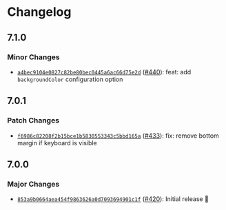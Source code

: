 # Changelog

## 7.1.0

### Minor Changes

- [`a4bec9104e0827c82be80bec0445a6ac66d75e2d`](https://github.com/capawesome-team/capacitor-plugins/commit/a4bec9104e0827c82be80bec0445a6ac66d75e2d) ([#440](https://github.com/capawesome-team/capacitor-plugins/pull/440)): feat: add `backgroundColor` configuration option

## 7.0.1

### Patch Changes

- [`f6986c82208f2b15bce1b5830553343c5bbd165a`](https://github.com/capawesome-team/capacitor-plugins/commit/f6986c82208f2b15bce1b5830553343c5bbd165a) ([#433](https://github.com/capawesome-team/capacitor-plugins/pull/433)): fix: remove bottom margin if keyboard is visible

## 7.0.0

### Major Changes

- [`853a9b0664aea454f9863626a0d7093694901c1f`](https://github.com/capawesome-team/capacitor-plugins/commit/853a9b0664aea454f9863626a0d7093694901c1f) ([#420](https://github.com/capawesome-team/capacitor-plugins/pull/420)): Initial release 🎉

